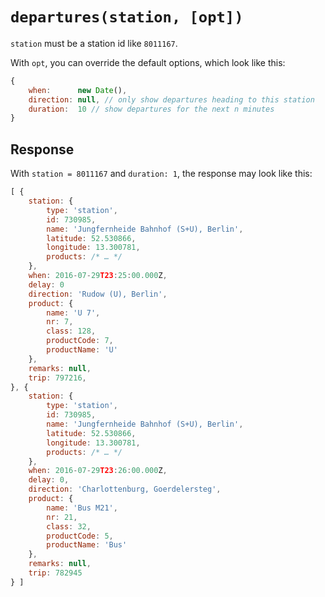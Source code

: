 # `departures(station, [opt])`

`station` must be a station id like `8011167`.

With `opt`, you can override the default options, which look like this:

```js
{
	when:      new Date(),
	direction: null, // only show departures heading to this station
	duration:  10 // show departures for the next n minutes
}
```

## Response

With `station = 8011167` and `duration: 1`, the response may look like this:

```js
[ {
	station: {
		type: 'station',
		id: 730985,
		name: 'Jungfernheide Bahnhof (S+U), Berlin',
		latitude: 52.530866,
		longitude: 13.300781,
		products: /* … */
	},
	when: 2016-07-29T23:25:00.000Z,
	delay: 0
	direction: 'Rudow (U), Berlin',
	product: {
		name: 'U 7',
		nr: 7,
		class: 128,
		productCode: 7,
		productName: 'U'
	},
	remarks: null,
	trip: 797216,
}, {
	station: {
		type: 'station',
		id: 730985,
		name: 'Jungfernheide Bahnhof (S+U), Berlin',
		latitude: 52.530866,
		longitude: 13.300781,
		products: /* … */
	},
	when: 2016-07-29T23:26:00.000Z,
	delay: 0,
	direction: 'Charlottenburg, Goerdelersteg',
	product: {
		name: 'Bus M21',
		nr: 21,
		class: 32,
		productCode: 5,
		productName: 'Bus'
	},
	remarks: null,
	trip: 782945
} ]
```
